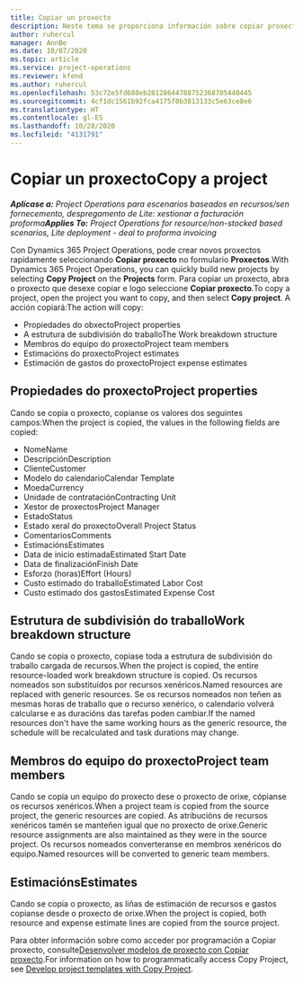 ```yaml
---
title: Copiar un proxecto
description: Neste tema se proporciona información sobre copiar proxectos en Dynamics 365 Project Operations.
author: ruhercul
manager: AnnBe
ms.date: 10/07/2020
ms.topic: article
ms.service: project-operations
ms.reviewer: kfend
ms.author: ruhercul
ms.openlocfilehash: 53c72e5fd680eb28128644788752368705440445
ms.sourcegitcommit: 4cf1dc1561b92fca4175f0b3813133c5e63ce8e6
ms.translationtype: HT
ms.contentlocale: gl-ES
ms.lasthandoff: 10/28/2020
ms.locfileid: "4131791"
---
```

# <a name="copy-a-project"></a><span data-ttu-id="31444-103">Copiar un proxecto</span><span class="sxs-lookup"><span data-stu-id="31444-103">Copy a project</span></span>

<span data-ttu-id="31444-104">_**Aplícase a:** Project Operations para escenarios baseados en recursos/sen fornecemento, despregamento de Lite: xestionar a facturación proforma_</span><span class="sxs-lookup"><span data-stu-id="31444-104">_**Applies To:** Project Operations for resource/non-stocked based scenarios, Lite deployment - deal to proforma invoicing_</span></span>

<span data-ttu-id="31444-105">Con Dynamics 365 Project Operations, pode crear novos proxectos rapidamente seleccionando **Copiar proxecto** no formulario **Proxectos**.</span><span class="sxs-lookup"><span data-stu-id="31444-105">With Dynamics 365 Project Operations, you can quickly build new projects by selecting **Copy Project** on the **Projects** form.</span></span> <span data-ttu-id="31444-106">Para copiar un proxecto, abra o proxecto que desexe copiar e logo seleccione **Copiar proxecto**.</span><span class="sxs-lookup"><span data-stu-id="31444-106">To copy a project, open the project you want to copy, and then select **Copy project**.</span></span> <span data-ttu-id="31444-107">A acción copiará:</span><span class="sxs-lookup"><span data-stu-id="31444-107">The action will copy:</span></span>

- <span data-ttu-id="31444-108">Propiedades do obxecto</span><span class="sxs-lookup"><span data-stu-id="31444-108">Project properties</span></span>
- <span data-ttu-id="31444-109">A estrutura de subdivisión do traballo</span><span class="sxs-lookup"><span data-stu-id="31444-109">The Work breakdown structure</span></span>
- <span data-ttu-id="31444-110">Membros do equipo do proxecto</span><span class="sxs-lookup"><span data-stu-id="31444-110">Project team members</span></span>
- <span data-ttu-id="31444-111">Estimacións do proxecto</span><span class="sxs-lookup"><span data-stu-id="31444-111">Project estimates</span></span>
- <span data-ttu-id="31444-112">Estimación de gastos do proxecto</span><span class="sxs-lookup"><span data-stu-id="31444-112">Project expense estimates</span></span>

## <a name="project-properties"></a><span data-ttu-id="31444-113">Propiedades do proxecto</span><span class="sxs-lookup"><span data-stu-id="31444-113">Project properties</span></span>

<span data-ttu-id="31444-114">Cando se copia o proxecto, copianse os valores dos seguintes campos:</span><span class="sxs-lookup"><span data-stu-id="31444-114">When the project is copied, the values in the following fields are copied:</span></span>

- <span data-ttu-id="31444-115">Nome</span><span class="sxs-lookup"><span data-stu-id="31444-115">Name</span></span>
- <span data-ttu-id="31444-116">Descripción</span><span class="sxs-lookup"><span data-stu-id="31444-116">Description</span></span>
- <span data-ttu-id="31444-117">Cliente</span><span class="sxs-lookup"><span data-stu-id="31444-117">Customer</span></span>
- <span data-ttu-id="31444-118">Modelo do calendario</span><span class="sxs-lookup"><span data-stu-id="31444-118">Calendar Template</span></span>
- <span data-ttu-id="31444-119">Moeda</span><span class="sxs-lookup"><span data-stu-id="31444-119">Currency</span></span>
- <span data-ttu-id="31444-120">Unidade de contratación</span><span class="sxs-lookup"><span data-stu-id="31444-120">Contracting Unit</span></span>
- <span data-ttu-id="31444-121">Xestor de proxectos</span><span class="sxs-lookup"><span data-stu-id="31444-121">Project Manager</span></span>
- <span data-ttu-id="31444-122">Estado</span><span class="sxs-lookup"><span data-stu-id="31444-122">Status</span></span>
- <span data-ttu-id="31444-123">Estado xeral do proxecto</span><span class="sxs-lookup"><span data-stu-id="31444-123">Overall Project Status</span></span>
- <span data-ttu-id="31444-124">Comentarios</span><span class="sxs-lookup"><span data-stu-id="31444-124">Comments</span></span>
- <span data-ttu-id="31444-125">Estimacións</span><span class="sxs-lookup"><span data-stu-id="31444-125">Estimates</span></span>
- <span data-ttu-id="31444-126">Data de inicio estimada</span><span class="sxs-lookup"><span data-stu-id="31444-126">Estimated Start Date</span></span>
- <span data-ttu-id="31444-127">Data de finalización</span><span class="sxs-lookup"><span data-stu-id="31444-127">Finish Date</span></span>
- <span data-ttu-id="31444-128">Esforzo (horas)</span><span class="sxs-lookup"><span data-stu-id="31444-128">Effort (Hours)</span></span>
- <span data-ttu-id="31444-129">Custo estimado do traballo</span><span class="sxs-lookup"><span data-stu-id="31444-129">Estimated Labor Cost</span></span>
- <span data-ttu-id="31444-130">Custo estimado dos gastos</span><span class="sxs-lookup"><span data-stu-id="31444-130">Estimated Expense Cost</span></span>

## <a name="work-breakdown-structure"></a><span data-ttu-id="31444-131">Estrutura de subdivisión do traballo</span><span class="sxs-lookup"><span data-stu-id="31444-131">Work breakdown structure</span></span>

<span data-ttu-id="31444-132">Cando se copia o proxecto, copiase toda a estrutura de subdivisión do traballo cargada de recursos.</span><span class="sxs-lookup"><span data-stu-id="31444-132">When the project is copied, the entire resource-loaded work breakdown structure is copied.</span></span> <span data-ttu-id="31444-133">Os recursos nomeados son substituídos por recursos xenéricos.</span><span class="sxs-lookup"><span data-stu-id="31444-133">Named resources are replaced with generic resources.</span></span> <span data-ttu-id="31444-134">Se os recursos nomeados non teñen as mesmas horas de traballo que o recurso xenérico, o calendario volverá calcularse e as duracións das tarefas poden cambiar.</span><span class="sxs-lookup"><span data-stu-id="31444-134">If the named resources don't have the same working hours as the generic resource, the schedule will be recalculated and task durations may change.</span></span>

## <a name="project-team-members"></a><span data-ttu-id="31444-135">Membros do equipo do proxecto</span><span class="sxs-lookup"><span data-stu-id="31444-135">Project team members</span></span>

<span data-ttu-id="31444-136">Cando se copia un equipo do proxecto dese o proxecto de orixe, cópianse os recursos xenéricos.</span><span class="sxs-lookup"><span data-stu-id="31444-136">When a project team is copied from the source project, the generic resources are copied.</span></span> <span data-ttu-id="31444-137">As atribucións de recursos xenéricos tamén se manteñen igual que no proxecto de orixe.</span><span class="sxs-lookup"><span data-stu-id="31444-137">Generic resource assignments are also maintained as they were in the source project.</span></span> <span data-ttu-id="31444-138">Os recursos nomeados converteranse en membros xenéricos do equipo.</span><span class="sxs-lookup"><span data-stu-id="31444-138">Named resources will be converted to generic team members.</span></span>

## <a name="estimates"></a><span data-ttu-id="31444-139">Estimacións</span><span class="sxs-lookup"><span data-stu-id="31444-139">Estimates</span></span>

<span data-ttu-id="31444-140">Cando se copia o proxecto, as liñas de estimación de recursos e gastos copianse desde o proxecto de orixe.</span><span class="sxs-lookup"><span data-stu-id="31444-140">When the project is copied, both resource and expense estimate lines are copied from the source project.</span></span> 

<span data-ttu-id="31444-141">Para obter información sobre como acceder por programación a Copiar proxecto, consulte[Desenvolver modelos de proxecto con Copiar proxecto](dev-copy-project.md).</span><span class="sxs-lookup"><span data-stu-id="31444-141">For information on how to programmatically access Copy Project, see [Develop project templates with Copy Project](dev-copy-project.md).</span></span>
